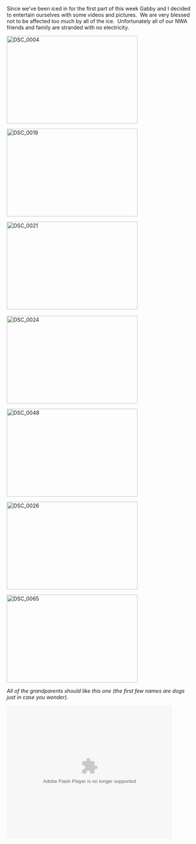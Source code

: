 <p>Since we've been iced in for the first part of this week Gabby and I decided to entertain ourselves with some videos and pictures.&nbsp; We are very blessed not to be affected too much by all of the ice.&nbsp; Unfortunately all of our NWA friends and family are stranded with no electricity.&nbsp; </p> <p><a href="/thepaladinos/assets/images/2009-01-28-DSC_0004.jpg"><img style="border-right: 0px; border-top: 0px; border-left: 0px; border-bottom: 0px" height="237" alt="DSC_0004" src="/thepaladinos/assets/images/2009-01-28-DSC_0004_thumb.jpg" width="354" border="0"></a> </p> <p><a href="/thepaladinos/assets/images/2009-01-28-DSC_0019.jpg"><img style="border-right: 0px; border-top: 0px; border-left: 0px; border-bottom: 0px" height="237" alt="DSC_0019" src="/thepaladinos/assets/images/2009-01-28-DSC_0019_thumb.jpg" width="354" border="0"></a></p> <p><a href="/thepaladinos/assets/images/2009-01-28-DSC_0021.jpg"><img style="border-right: 0px; border-top: 0px; border-left: 0px; border-bottom: 0px" height="237" alt="DSC_0021" src="/thepaladinos/assets/images/2009-01-28-DSC_0021_thumb.jpg" width="354" border="0"></a>&nbsp; </p> <p><a href="/thepaladinos/assets/images/2009-01-28-DSC_0024.jpg"><img style="border-right: 0px; border-top: 0px; border-left: 0px; border-bottom: 0px" height="237" alt="DSC_0024" src="/thepaladinos/assets/images/2009-01-28-DSC_0024_thumb.jpg" width="354" border="0"></a> </p> <p><a href="/thepaladinos/assets/images/2009-01-28-DSC_0048.jpg"><img style="border-right: 0px; border-top: 0px; border-left: 0px; border-bottom: 0px" height="237" alt="DSC_0048" src="/thepaladinos/assets/images/2009-01-28-DSC_0048_thumb.jpg" width="354" border="0"></a> </p> <p><a href="/thepaladinos/assets/images/2009-01-28-DSC_0065.jpg"><a href="/thepaladinos/assets/images/2009-01-28-DSC_0026.jpg"><img style="border-right: 0px; border-top: 0px; border-left: 0px; border-bottom: 0px" height="237" alt="DSC_0026" src="/thepaladinos/assets/images/2009-01-28-DSC_0026_thumb.jpg" width="354" border="0"></a></a></p> <p><img style="border-right: 0px; border-top: 0px; border-left: 0px; border-bottom: 0px" height="237" alt="DSC_0065" src="/thepaladinos/assets/images/2009-01-28-DSC_0065_thumb.jpg" width="354" border="0"> </p> <p><em>All of the grandparents should like this one (the first few names are dogs just in case you wonder).</em><br> <div class="wlWriterSmartContent" id="scid:5737277B-5D6D-4f48-ABFC-DD9C333F4C5D:07ba3344-c6dc-42b2-b4ca-2bf3ecf2cfd5" style="padding-right: 0px; display: inline; padding-left: 0px; padding-bottom: 0px; margin: 0px; padding-top: 0px"><div><embed width="448" height="361" type="application/x-shockwave-flash" wmode="transparent" src="http://i170.photobucket.com/player.swf?file=http://vid170.photobucket.com/albums/u252/mjpalad/P1030564.flv"></div></div></p>